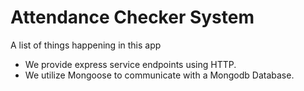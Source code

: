 # Attendance Checker System

A list of things happening in this app

* We provide express service endpoints using HTTP.
* We utilize Mongoose to communicate with a Mongodb Database.
